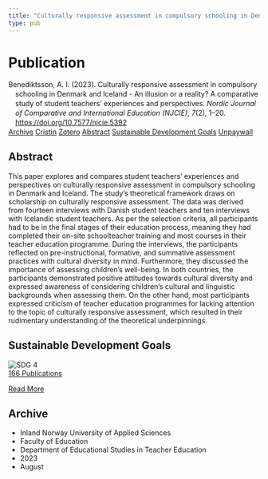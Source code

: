 ```yaml
---
title: "Culturally responsive assessment in compulsory schooling in Denmark and Iceland - An illusion or a reality? A comparative study of student teachers’ experiences and perspectives"
type: pub
---
```

<h1>Publication</h1>
<article id="csl-bib-container-IJTUVKAA" class="csl-bib-container">
  <div class="csl-bib-body" style="line-height: 1.35; padding-left: 1em; text-indent:-1em;">
  <div class="csl-entry">Benediktsson, A. I. (2023). Culturally responsive assessment in compulsory schooling in Denmark and Iceland - An illusion or a reality? A comparative study of student teachers&#x2019; experiences and perspectives. <i>Nordic Journal of Comparative and International Education (NJCIE)</i>, <i>7</i>(2), 1&#x2013;20. <a href="https://doi.org/10.7577/njcie.5392">https://doi.org/10.7577/njcie.5392</a></div>
</div>
  <div class="csl-bib-buttons">
    <a href="#taxonomy-article-IJTUVKAA" class="csl-bib-button">Archive</a>
    <a href="https://app.cristin.no/results/show.jsf?id=2171486" alt="Cristin URL" class="csl-bib-button">Cristin</a>
    <a href="http://zotero.org/groups/5022929/items/IJTUVKAA" alt="Zotero URL" class="csl-bib-button">Zotero</a>
    <a href="#abstract-article-IJTUVKAA" class="csl-bib-button">Abstract</a>
    <a href="#sdg-article-IJTUVKAA" class="csl-bib-button">Sustainable Development Goals</a>
    <a href="https://journals.oslomet.no/index.php/nordiccie/article/download/5392/4633" class="csl-bib-button">Unpaywall</a>
  </div>
  <div id="csl-bib-meta-container-IJTUVKAA"></div>
</article>
<div id="csl-bib-meta-IJTUVKAA" class="csl-bib-meta">
  <article id="abstract-article-IJTUVKAA" class="abstract-article">
    <h1>Abstract</h1>
    This paper explores and compares student teachers’ experiences and perspectives on culturally responsive assessment in compulsory schooling in Denmark and Iceland. The study’s theoretical framework draws on scholarship on culturally responsive assessment. The data was derived from fourteen interviews with Danish student teachers and ten interviews with Icelandic student teachers. As per the selection criteria, all participants had to be in the final stages of their education process, meaning they had completed their on-site schoolteacher training and most courses in their teacher education programme. During the interviews, the participants reflected on pre-instructional, formative, and summative assessment practices with cultural diversity in mind. Furthermore, they discussed the importance of assessing children’s well-being. In both countries, the participants demonstrated positive attitudes towards cultural diversity and expressed awareness of considering children’s cultural and linguistic backgrounds when assessing them. On the other hand, most participants expressed criticism of teacher education programmes for lacking attention to the topic of culturally responsive assessment, which resulted in their rudimentary understanding of the theoretical underpinnings.
  </article>
  <article id="sdg-article-IJTUVKAA" class="sdg-article">
    <h1>Sustainable Development Goals</h1>
    <div class="sdg-container"><div id="sdg4" class="sdg">
<img src="{{< params subfolder >}}images/sdg/sdg04_en.png" class="image" alt="SDG 4">
<div class="sdg-overlay">
<a href="{{< params subfolder >}}en/archive/?sdg=4#archive" class="sdg-publication-count"><span>166</span> Publications</a>
<p><a href="https://sdgs.un.org/goals/goal4" class="sdg-read-more">Read More</a></p>
</div>
</div></div>
  </article>
  <article id="taxonomy-article-IJTUVKAA" class="taxonomy-article">
    <h1>Archive</h1>
    <ul>
      <li>Inland Norway University of Applied Sciences</li>
      <li>Faculty of Education</li>
      <li>Department of Educational Studies in Teacher Education</li>
      <li>2023</li>
      <li>August</li>
    </ul>
  </article>
</div>
